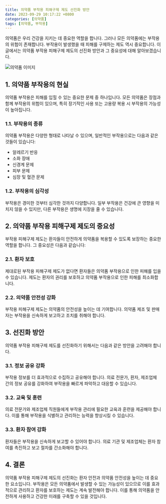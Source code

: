 ```yaml
---
title: 의약품 부작용 피해구제 제도 선진화 방안
date: 2023-09-29 10:17:22 +0800
categories: [의약품]
tags: [의약품, 부작용]
---
```


의약품은 우리 건강을 지키는 데 중요한 역할을 합니다. 그러나 모든 의약품에는 부작용의 위험이 존재합니다. 부작용이 발생했을 때 피해를 구제하는 제도 역시 중요합니다. 이 글에서는 의약품 부작용 피해구제 제도의 선진화 방안과 그 중요성에 대해 알아보겠습니다.


![의약품 이미지](https://source.unsplash.com/1600x900/?medicine)

## 1. 의약품 부작용의 현실
의약품 부작용은 피해를 입힐 수 있는 중요한 문제 중 하나입니다. 모든 의약품은 장점과 함께 부작용의 위험이 있으며, 특히 장기적인 사용 또는 고용량 복용 시 부작용의 가능성이 높아집니다.

### 1.1. 부작용의 종류
의약품 부작용은 다양한 형태로 나타날 수 있으며, 일반적인 부작용으로는 다음과 같은 것들이 있습니다:

- 알레르기 반응
- 소화 장애
- 신경계 문제
- 피부 문제
- 심장 및 혈관 문제

### 1.2. 부작용의 심각성
부작용은 경미한 것부터 심각한 것까지 다양합니다. 일부 부작용은 건강에 큰 영향을 미치지 않을 수 있지만, 다른 부작용은 생명에 지장을 줄 수 있습니다.

## 2. 의약품 부작용 피해구제 제도의 중요성
부작용 피해구제 제도는 환자들이 안전하게 의약품을 복용할 수 있도록 보장하는 중요한 역할을 합니다. 그 중요성은 다음과 같습니다:

### 2.1. 환자 보호
제대로된 부작용 피해구제 제도가 없다면 환자들은 의약품 부작용으로 인한 피해를 입을 수 있습니다. 제도는 환자의 권리를 보호하고 의약품 부작용으로 인한 피해를 최소화합니다.

### 2.2. 의약품 안전성 강화
부작용 피해구제 제도는 의약품의 안전성을 높이는 데 기여합니다. 의약품 제조 및 판매자는 부작용을 신속하게 보고하고 조치를 취해야 합니다.

## 3. 선진화 방안
의약품 부작용 피해구제 제도를 선진화하기 위해서는 다음과 같은 방안을 고려해야 합니다.

### 3.1. 정보 공유 강화
부작용 정보를 더 효과적으로 수집하고 공유해야 합니다. 의료 전문가, 환자, 제조업체 간의 정보 공유를 강화하여 부작용을 빠르게 파악하고 대응할 수 있습니다.

### 3.2. 교육 및 훈련
의료 전문가와 제조업체 직원들에게 부작용 관리에 필요한 교육과 훈련을 제공해야 합니다. 이를 통해 부작용을 식별하고 관리하는 능력을 향상시킬 수 있습니다.

### 3.3. 환자 참여 강화
환자들은 부작용을 신속하게 보고할 수 있어야 합니다. 의료 기관 및 제조업체는 환자 참여를 촉진하고 보고 절차를 간소화해야 합니다.

## 4. 결론
의약품 부작용 피해구제 제도의 선진화는 환자 안전과 의약품 안전성을 높이는 데 중요한 요소입니다. 부작용은 모든 의약품에서 발생할 수 있는 가능성이 있으므로 이를 효과적으로 관리하고 환자를 보호하는 제도는 계속 발전해야 합니다. 이를 통해 의약품을 안전하게 사용하고 건강한 미래를 구축할 수 있을 것입니다.

